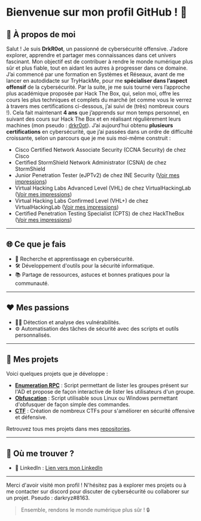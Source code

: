 # Bienvenue sur mon profil GitHub ! 👋

## 🚀 À propos de moi
Salut !
Je suis **DrkR0ot**, un passionné de cybersécurité offensive.
J’adore explorer, apprendre et partager mes connaissances dans cet univers fascinant.
Mon objectif est de contribuer à rendre le monde numérique plus sûr et plus fiable, tout en aidant les autres à progresser dans ce domaine.
J’ai commencé par une formation en Systèmes et Réseaux, avant de me lancer en autodidacte sur TryHackMe, pour me **spécialiser dans l’aspect offensif** de la cybersécurité. Par la suite, je me suis tourné vers l’approche plus académique proposée par Hack The Box, qui, selon moi, offre les cours les plus techniques et complets du marché (et comme vous le verrez à travers mes certifications ci-dessous, j’ai suivi de (très) nombreux cours !).
Cela fait maintenant **4 ans** que j’apprends sur mon temps personnel, en suivant des cours sur Hack The Box et en réalisant régulièrement leurs machines (mon pseudo : [drkr0ot](https://app.hackthebox.com/profile/984954)).
J’ai aujourd’hui obtenu **plusieurs certifications** en cybersécurité, que j’ai passées dans un ordre de difficulté croissante, selon un parcours que je me suis moi-même construit :
- Cisco Certified Network Associate Security (CCNA Security) de chez Cisco 
- Certified StormShield Network Administrator (CSNA) de chez StormShield
- Junior Penetration Tester (eJPTv2) de chez INE Security ([Voir mes impressions](https://www.linkedin.com/posts/gregoire-durand-drkr0ot_cybersecurity-pentesting-redteam-activity-7020064853155282944-9wWQ?utm_source=share&utm_medium=member_desktop&rcm=ACoAACRK-8MBVF6Q2viJ1QWf5MWuQO-QGfp9r88))
- Virtual Hacking Labs Advanced Level (VHL) de chez VirtualHackingLab ([Voir mes impressions](https://www.linkedin.com/posts/gregoire-durand-drkr0ot_certification-vhl-advanced-level-activity-7057730537964064768--2kU?utm_source=share&utm_medium=member_desktop&rcm=ACoAACRK-8MBVF6Q2viJ1QWf5MWuQO-QGfp9r88))
- Virtual Hacking Labs Confirmed Level (VHL+) de chez VirtualHackingLab ([Voir mes impressions](https://www.linkedin.com/posts/gregoire-durand-drkr0ot_certification-vhl-activity-7086330235389898752-KObW?utm_source=share&utm_medium=member_desktop&rcm=ACoAACRK-8MBVF6Q2viJ1QWf5MWuQO-QGfp9r88))
- Certified Penetration Testing Specialist (CPTS) de chez HackTheBox ([Voir mes impressions](https://www.linkedin.com/posts/gregoire-durand-drkr0ot_certified-penetration-testing-specialist-activity-7170410937881989120-5ZuG?utm_source=share&utm_medium=member_desktop&rcm=ACoAACRK-8MBVF6Q2viJ1QWf5MWuQO-QGfp9r88))

---

## 🌐 Ce que je fais
- 🔐 Recherche et apprentissage en cybersécurité. 
- 🛠️ Développement d'outils pour la sécurité informatique.
- 📚 Partage de ressources, astuces et bonnes pratiques pour la communauté.

---

## ❤️ Mes passions
- 🕵️‍♂️ Détection et analyse des vulnérabilités.
- ⚙️ Automatisation des tâches de sécurité avec des scripts et outils personnalisés.

---

## 📂 Mes projets
Voici quelques projets que je développe :
- **[Enumeration RPC](https://github.com/DrkR0ot/Enumeration-RPC)** : Script permettant de lister les groupes présent sur l'AD et propose de façon interactive de lister les utilisateurs d'un groupe.
- **[Obfuscation](https://github.com/DrkR0ot/Obfuscation)** : Script utilisable sous Linux ou Windows permettant d'obfusquer de façon simple des commandes.
- **[CTF](https://github.com/DrkR0ot/CTF)** : Création de nombreux CTFs pour s'améliorer en sécurité offensive et défensive.

Retrouvez tous mes projets dans mes [repositories](https://github.com/DrkR0ot?tab=repositories).

---

## 🌟 Où me trouver ?
- 💬 LinkedIn : [Lien vers mon LinkedIn](https://www.linkedin.com/in/gregoire-durand-drkr0ot/)

---

Merci d'avoir visité mon profil ! N'hésitez pas à explorer mes projets ou à me contacter sur discord pour discuter de cybersécurité ou collaborer sur un projet. Pseudo : darkryz#8163.  

> Ensemble, rendons le monde numérique plus sûr ! 🔒
